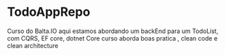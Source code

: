 # TodoAppRepo

Curso do Balta.IO aqui estamos abordando um backEnd para um TodoList,  com CQRS, EF core, dotnet Core 
curso aborda boas pratica , clean code e clean architecture
